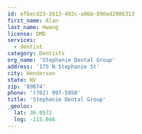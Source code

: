 ```yaml
---
id: efbecd23-2613-492c-a96b-896ed2086313
first_name: Alan
last_name: Hwang
license: DMD
services:
  - dentist
category: Dentists
org_name: 'Stephanie Dental Group'
address: '175 N Stephanie St'
city: Henderson
state: NV
zip: '89074'
phone: '(702) 997-5958'
title: 'Stephanie Dental Group'
_geoloc:
  lat: 36.0572
  lng: -115.046
---
```

